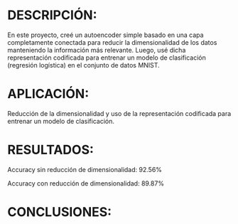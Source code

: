 # DESCRIPCIÓN:
En este proyecto, creé un autoencoder simple basado en una capa completamente conectada para reducir la dimensionalidad de los datos manteniendo la información más relevante. Luego, usé dicha representación codificada para entrenar un modelo de clasificación (regresión logística) en el conjunto de datos MNIST.

# APLICACIÓN:
Reducción de la dimensionalidad y uso de la representación codificada para entrenar un modelo de clasificación.

# RESULTADOS:
Accuracy sin reducción de dimensionalidad: 92.56%

Accuracy con reducción de dimensionalidad: 89.87%

# CONCLUSIONES:
